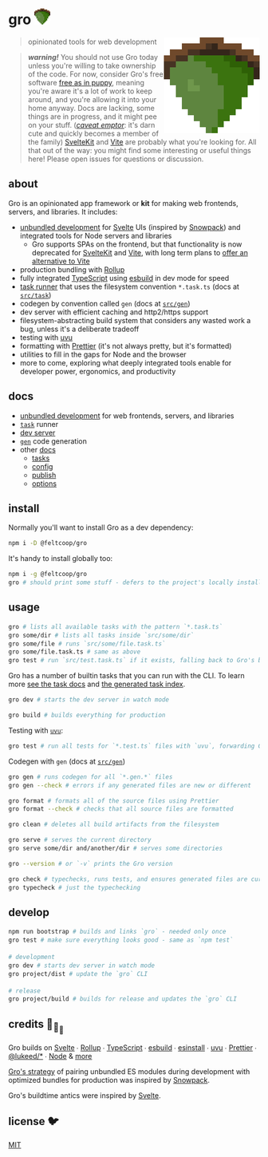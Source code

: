 # gro <img src="src/client/favicon.png" width="32" height="32">

<img src="src/client/favicon.png" align="right" width="192" height="192">

> opinionated tools for web development

> **_warning!_** You should not use Gro today
> unless you're willing to take ownership of the code.
> For now, consider Gro's free software
> [free as in puppy](https://twitter.com/GalaxyKate/status/1371159136684105728),
> meaning you're aware it's a lot of work to keep around,
> and you're allowing it into your home anyway.
> Docs are lacking, some things are in progress, and it might pee on your stuff.
> ([_caveat emptor_](https://en.wikipedia.org/wiki/Caveat_emptor):
> it's darn cute and quickly becomes a member of the family)
> [SvelteKit](https://github.com/sveltejs/kit) and [Vite](https://github.com/vitejs/vite)
> are probably what you're looking for.
> All that out of the way: you might find some interesting or useful things here!
> Please open issues for questions or discussion.

## about

Gro is an opinionated app framework or **kit**
for making web frontends, servers, and libraries.
It includes:

- [unbundled development](/src/docs/unbundled.md)
  for [Svelte](https://github.com/sveltejs/svelte) UIs
  (inspired by [Snowpack](https://github.com/pikapkg/snowpack))
  and integrated tools for Node servers and libraries
  - Gro supports SPAs on the frontend,
    but that functionality is now deprecated for
    [SvelteKit](https://github.com/sveltejs/kit) and [Vite](https://github.com/vitejs/vite),
    with long term plans to
    [offer an alternative to Vite](https://github.com/feltcoop/gro/issues/106)
- production bundling with [Rollup](https://github.com/rollup/rollup)
- fully integrated [TypeScript](https://github.com/microsoft/typescript)
  using [esbuild](https://github.com/evanw/esbuild) in dev mode for speed
- [task runner](/src/task) that uses the filesystem convention `*.task.ts`
  (docs at [`src/task`](/src/task))
- codegen by convention called `gen` (docs at [`src/gen`](/src/gen))
- dev server with efficient caching and http2/https support
- filesystem-abstracting build system that considers any wasted work a bug,
  unless it's a deliberate tradeoff
- testing with [uvu](https://github.com/lukeed/uvu)
- formatting with [Prettier](https://github.com/prettier/prettier)
  (it's not always pretty, but it's formatted)
- utilities to fill in the gaps for Node and the browser
- more to come, exploring what deeply integrated tools enable
  for developer power, ergonomics, and productivity

## docs

- [unbundled development](/src/docs/unbundled.md) for web frontends, servers, and libraries
- [`task`](/src/task) runner
- [dev server](/src/server)
- [`gen`](/src/gen) code generation
- other [docs](/src/docs)
  - [tasks](/src/docs/tasks.md)
  - [config](/src/docs/config.md)
  - [publish](/src/docs/publish.md)
  - [options](/src/docs/options.md)

## install

Normally you'll want to install Gro as a dev dependency:

```bash
npm i -D @feltcoop/gro
```

It's handy to install globally too:

```bash
npm i -g @feltcoop/gro
gro # should print some stuff - defers to the project's locally installed version of Gro
```

## usage

```bash
gro # lists all available tasks with the pattern `*.task.ts`
gro some/dir # lists all tasks inside `src/some/dir`
gro some/file # runs `src/some/file.task.ts`
gro some/file.task.ts # same as above
gro test # run `src/test.task.ts` if it exists, falling back to Gro's builtin
```

Gro has a number of builtin tasks that you can run with the CLI.
To learn more [see the task docs](/src/task)
and [the generated task index](/src/docs/tasks.md).

```bash
gro dev # starts the dev server in watch mode
```

```bash
gro build # builds everything for production
```

Testing with [`uvu`](https://github.com/lukeed/uvu):

```bash
gro test # run all tests for `*.test.ts` files with `uvu`, forwarding CLI args
```

Codegen with `gen` (docs at [`src/gen`](/src/gen))

```bash
gro gen # runs codegen for all `*.gen.*` files
gro gen --check # errors if any generated files are new or different
```

```bash
gro format # formats all of the source files using Prettier
gro format --check # checks that all source files are formatted
```

```bash
gro clean # deletes all build artifacts from the filesystem
```

```bash
gro serve # serves the current directory
gro serve some/dir and/another/dir # serves some directories
```

```bash
gro --version # or `-v` prints the Gro version
```

```bash
gro check # typechecks, runs tests, and ensures generated files are current
gro typecheck # just the typechecking
```

## develop

```bash
npm run bootstrap # builds and links `gro` - needed only once
gro test # make sure everything looks good - same as `npm test`

# development
gro dev # starts dev server in watch mode
gro project/dist # update the `gro` CLI

# release
gro project/build # builds for release and updates the `gro` CLI
```

## credits :turtle:<sub>:turtle:</sub><sub><sub>:turtle:</sub></sub>

Gro builds on
[Svelte](https://github.com/sveltejs/svelte) ∙
[Rollup](https://github.com/rollup/rollup) ∙
[TypeScript](https://github.com/microsoft/TypeScript) ∙
[esbuild](https://github.com/evanw/esbuild) ∙
[esinstall](https://github.com/snowpackjs/snowpack/tree/main/esinstall) ∙
[uvu](https://github.com/lukeed/uvu) ∙
[Prettier](https://github.com/prettier/prettier) ∙
[@lukeed\/\*](https://github.com/lukeed) ∙
[Node](https://nodejs.org) & [more](package.json)

[Gro's strategy](/src/docs/unbundled.md) of pairing unbundled ES modules during development
with optimized bundles for production
was inspired by [Snowpack](https://github.com/pikapkg/snowpack).

Gro's buildtime antics were inspired by [Svelte](https://github.com/sveltejs/svelte).

## license :bird:

[MIT](LICENSE)
